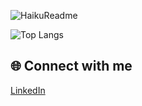 ![HaikuReadme](https://chinmay29hub-haiku-readme.vercel.app//api?theme=cyberpunk&type=horizontal&border=true&t=1756837984629)

![Top Langs](https://github-readme-stats.vercel.app/api/top-langs/?username=Kanishkashukla&layout=compact&theme=radical)

## 🌐 Connect with me
[LinkedIn](https://www.linkedin.com/in/kanishkashukla25/)
